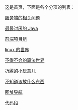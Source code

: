 <!--  title: 首页 -->

这是首页，下面是各个分项的列表：

[服务端的相关问题](server/list)

[最最讨厌的 Java](java/list)

[前端项目组](front/list)

[linux 的世界](linux/list)

[不得不会的算法世界](algorithms/list)

[折腾的小玩意儿](vendor/list)

[不知道该放什么东西](other/list)

[网址导航](nav/list)

[代码段](codesnap/list)
